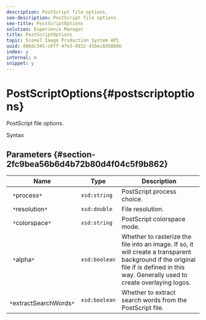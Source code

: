 ```yaml
---
description: PostScript file options.
seo-description: PostScript file options.
seo-title: PostScriptOptions
solution: Experience Manager
title: PostScriptOptions
topic: Scene7 Image Production System API
uuid: 486dc345-c6ff-47e3-9932-416ec8d50b6b
index: y
internal: n
snippet: y
---
```


# PostScriptOptions{#postscriptoptions}

PostScript file options.

 Syntax 

## Parameters {#section-2fc9bea56b6d4b72b80d4f04c5f9b862}

|  Name  | Type  | Description  |
|---|---|---|
|  ` *`process`*`  | `xsd:string`  | PostScript process choice.  |
|  ` *`resolution`*`  | `xsd:double`  | File resolution.  |
|  ` *`colorspace`*`  | `xsd:string`  | PostScript colorspace mode.  |
|  ` *`alpha`*`  | `xsd:boolean`  | Whether to rasterize the file into an image. If so, it will create a transparent background if the original file if is defined in this way. Generally used to create overlaying logos.  |
|  ` *`extractSearchWords`*`  | `xsd:boolean`  | Whether to extract search words from the PostScript file.  |

